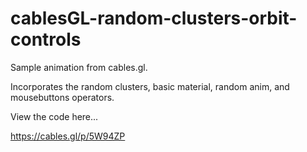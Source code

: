 # cablesGL-random-clusters-orbit-controls
Sample animation from cables.gl. 

Incorporates the random clusters, basic material, random anim, and mousebuttons operators.

View the code here... 

https://cables.gl/p/5W94ZP


